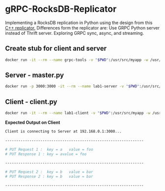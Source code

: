 # gRPC-RocksDB-Replicator
Implementing a RocksDB replication in Python using the design from this [C++ replicator.](https://medium.com/@Pinterest_Engineering/open-sourcing-rocksplicator-a-real-time-rocksdb-data-replicator-558cd3847a9d)  Differences form the replicator are: Use GRPC Python server instead of Thrift server. Exploring GRPC sync, async, and streaming.


## Create stub for client and server
```sh
docker run -it --rm --name grpc-tools -v "$PWD":/usr/src/myapp -w /usr/src/myapp ubuntu-python3.6-rocksdb-grpc:1.0 python3.6 -m grpc.tools.protoc -I. --python_out=. --grpc_python_out=. replicator.proto
```
## Server - master.py
```sh
docker run -p 3000:3000 -it --rm --name lab1-server -v "$PWD":/usr/src/myapp -w /usr/src/myapp ubuntu-python3.6-rocksdb-grpc:1.0 python3.6 master.py
```
## Client - client.py
```sh
docker run -it --rm --name lab1-client -v "$PWD":/usr/src/myapp -w /usr/src/myapp ubuntu-python3.6-rocksdb-grpc:1.0 python3.6 client.py 192.168.0.1
```
        
**Expected Output on Client**
```sh
Client is connecting to Server at 192.168.0.1:3000...
 
---------------------------------------------------------------

# PUT Request 1 :  key = a   value = foo 
# PUT Response 1 : key = avalue = foo
 
---------------------------------------------------------------

# PUT Request 2 :  key = b   value = bar 
# PUT Response 2 : key = b   value = bar

---------------------------------------------------------------
